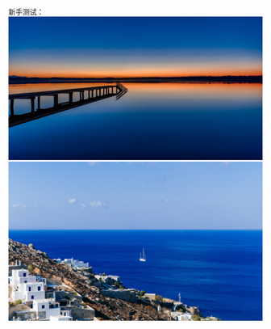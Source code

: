 新手测试：
![image](https://github.com/Dylango123/Dylango123.github.io/blob/master/1.jpg)
![image](https://github.com/Dylango123/Dylango123.github.io/blob/master/2.jpg)
